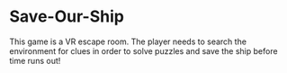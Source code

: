# Save-Our-Ship
This game is a VR escape room. The player needs to search the environment for clues in order to solve puzzles and save the ship before time runs out!
